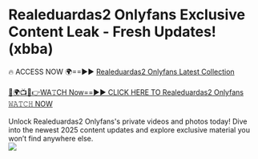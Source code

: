 # Realeduardas2 Onlyfans Exclusive Content Leak - Fresh Updates! (xbba)

🔥 ACCESS NOW 🌍==►► <a href="https://tinyurl.com/kvy9nzfs" rel="nofollow">Realeduardas2 Onlyfans Latest Collection</a>
<br><br>
[🔴🌍📺📱👉WA𝚃CH Now==►► CLICK HERE TO Realeduardas2 Onlyfans 𝚆𝙰𝚃𝙲𝙷 NOW](https://tinyurl.com/kvy9nzfs)
<br><br>
Unlock Realeduardas2 Onlyfans's private videos and photos today! Dive into the newest 2025 content updates and explore exclusive material you won’t find anywhere else.
<br>
<a href="https://tinyurl.com/kvy9nzfs" rel="nofollow" data-target="animated-image.originalLink"><img src="https://camo.githubusercontent.com/8a4f000d20f83aca3bf7ec5f350d767afa0574a8a352519fd8cfa583a6f93a33/68747470733a2f2f692e696d6775722e636f6d2f644a486b345a712e676966" data-canonical-src="https://i.imgur.com/dJHk4Zq.gif" style="max-width: 100%; display: inline-block;" data-target="animated-image.originalImage"></a>
<br>
